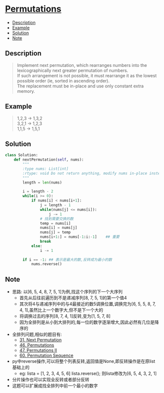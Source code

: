 # [Permutations](https://leetcode.com/problems/permutations/description/)

<!-- GFM-TOC -->
* <a href="#Description">Description</a>
* <a href="#Example">Example</a>
* <a href="#Solution">Solution</a>
* <a href="#Note">Note</a>
<!-- GFM-TOC -->


## <a name="Description">Description</a>
>Implement next permutation, which rearranges numbers into the lexicographically next greater permutation of numbers.</br>
If such arrangement is not possible, it must rearrange it as the lowest possible order (ie, sorted in ascending order).</br>
The replacement must be in-place and use only constant extra memory.</br>

## <a name="Example">Example</a>
>1,2,3 → 1,3,2</br>
3,2,1 → 1,2,3</br>
1,1,5 → 1,5,1</br>

## <a name="Solution">Solution</a>
```python
class Solution:
    def nextPermutation(self, nums):
        """
        :type nums: List[int]
        :rtype: void Do not return anything, modify nums in-place instead.
        """
        length = len(nums)
        
        i = length - 2
        while(i >= 0):
            if nums[i] < nums[i+1]:
                j = length - 1
                while(nums[j] <= nums[i]):
                    j -= 1
                # 找到需要交换的数
                temp = nums[i]
                nums[i] = nums[j]
                nums[j] = temp 
                nums[i+1:] = nums[-1:i:-1]    ## 重要         
                break
            else:
                i -= 1
         
        if i == -1: ## 表示是最大的数,反转成为最小的数
            nums.reverse()
```
## <a name="Note">Note</a>
* 思路: 以[6, 5, 4, 8, 7, 5, 1]为例,找这个序列的下一个大序列
  * 首先从后往前遍历到不是递减序列[8, 7, 5, 1]的第一个值4
  * 其次将4与递减序列中的与4最接近的数5调换位置,调换完为[6, 5, 5, 8, 7, 4, 1],虽然比上一个数字大,但不是下一个大的
  * 将调换过去的序列[8, 7, 4, 1]反转,变为[1, 5, 7, 8]
  * 因为全排列是从小到大排列的,每一位的数字逐渐增大,因此必然有几位是降序的
* 全排列问题,相似的题目有:
  * [31. Next Permutation](https://leetcode.com/problems/next-permutation/)</br>
  * [46. Permutations](https://leetcode.com/problems/permutations/description/)</br>
  * [47. Permutations II](https://leetcode.com/problems/permutations-ii/)</br>
  * [60. Permutation Sequence](https://leetcode.com/problems/permutation-sequence/description/)</br>
* py中reverse操作,可以将整个列表反转,返回值是None,即反转操作是在原list基础上的
  * eg: lista = [1, 2, 3, 4, 5, 6] lista.reverse();  则lista修改为[6, 5, 4, 3, 2, 1]
* 分片操作也可以实现全反转或者部分反转
* 这题可以扩展成找全排列中前一个最小的数字
  





